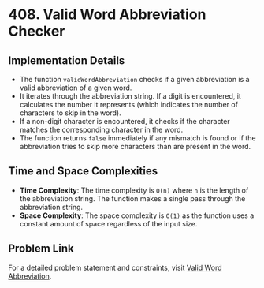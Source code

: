 # 408. Valid Word Abbreviation Checker

## Implementation Details
- The function `validWordAbbreviation` checks if a given abbreviation is a valid abbreviation of a given word.
- It iterates through the abbreviation string. If a digit is encountered, it calculates the number it represents (which indicates the number of characters to skip in the word).
- If a non-digit character is encountered, it checks if the character matches the corresponding character in the word.
- The function returns `false` immediately if any mismatch is found or if the abbreviation tries to skip more characters than are present in the word.

## Time and Space Complexities
- **Time Complexity**: The time complexity is `O(n)` where `n` is the length of the abbreviation string. The function makes a single pass through the abbreviation string.
- **Space Complexity**: The space complexity is `O(1)` as the function uses a constant amount of space regardless of the input size.

## Problem Link
For a detailed problem statement and constraints, visit [Valid Word Abbreviation](https://leetcode.com/problems/valid-word-abbreviation/description/).
